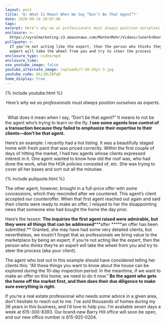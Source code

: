 ```yaml
---
layout: post
title: 'Q: What Is Meant When We Say “Don’t Be That Agent”?'
date: 2020-09-14 20:07:00
tags:
excerpt: Here’s why we as professionals must always position ourselves as experts.
enclosure: >-
  https://vyralmarketing.s3.amazonaws.com/Monte+Mohr/Videos/June+5+DontBeThatAgent.mp4
pullquote: >-
  If you’re not acting like the expert, then the person who thinks they’re an
  expert will take the wheel from you and try to steer the process
enclosure_type: video/mp4
enclosure_time:
use_youtube_image: false
youtube_alternate_image: /uploads/7-10-20yt-3.jpg
youtube_code: 6kiJQLZ8Fq8
home_display: true
---
```


{% include youtube.html %}

<center><em>Here&rsquo;s why we as professionals must always position ourselves as experts. </em></center>

<center>&nbsp;</center>

&nbsp; What does it mean when I say, “Don’t be that agent?” It means to not be the agent who’s trying to learn on the fly. **I see some agents lose control of a transaction because they failed to emphasize their expertise to their clients—don’t be that agent.&nbsp;**

Here’s an example: I recently had a hot listing. It was a beautifully staged home with fresh paint that was priced correctly. Within the first couple of days of hitting the market, I had two agents whose clients expressed interest in it. One agent wanted to know how old the roof was, who had done the work, what the HOA policies consisted of, etc. She was trying to cover all her bases and sort out all the minutiae.&nbsp;

{% include pullquote.html %}

The other agent, however, brought in a full-price offer with some concessions, which they rescinded after we countered. This agent’s client accepted our counteroffer. When that first agent reached out again and said their clients were ready to make an offer, I relayed to her the disappointing news that someone else had bought the home the day prior.&nbsp;

Here’s the lesson: **The inquiries the first agent raised were admirable, but they were all things that can be addressed*****after \*\****an offer has been submitted.\*\* Granted, she may have had some very detailed clients, but nevertheless, we mustn’t forget that as professionals we bring value to the marketplace by being an expert; if you’re not acting like the expert, then the person who *thinks* they’re an expert will take the wheel from you and try to steer the process (aka your client).&nbsp;

The agent who lost out in this example should have considered telling her clients this: “All these things you want to know about the house can be explored *during* the 10-day inspection period. In the meantime, if we want to make an offer on this home, we need to do it now.” **Be the agent who gets the home off the market first, and then does their due diligence to make sure everything is right.&nbsp;**

If you’re a real estate professional who needs some advice in a given area, don’t hesitate to reach out to me. I’ve sold thousands of homes during my 36 years in this business, and I’d love to help you. I’m available seven days a week at 615-300-8393. Our brand-new Barry Hill office will soon be open, and our new office number is 615-925-0204.&nbsp;